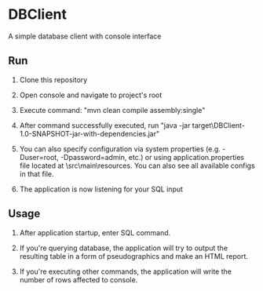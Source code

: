 # DBClient

A simple database client with console interface

## Run

1. Clone this repository

2. Open console and navigate to project's root

3. Execute command: "mvn clean compile assembly:single"

4. After command successfully executed, run "java -jar target\DBClient-1.0-SNAPSHOT-jar-with-dependencies.jar"

5. You can also specify configuration via system properties (e.g. -Duser=root, -Dpassword=admin, etc.) or using application.properties file located at \src\main\resources. You can also see all available configs in that file.

6. The application is now listening for your SQL input

## Usage

1. After application startup, enter SQL command.

2. If you're querying database, the application will try to output the resulting table in a form of pseudographics and make an HTML report.

3. If you're executing other commands, the application will write the number of rows affected to console.
